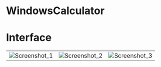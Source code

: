 # WindowsCalculator

# Interface

| | | |
|:-------------------------:|:-------------------------:|:-------------------------:|
| ![Screenshot_1](https://user-images.githubusercontent.com/79884348/183262638-c0176285-0202-4cc1-a448-1c3b758287af.png) | ![Screenshot_2](https://user-images.githubusercontent.com/79884348/183262639-e3c6d847-337f-4ebe-ab9e-ab0c888dd0c6.png) | ![Screenshot_3](https://user-images.githubusercontent.com/79884348/183262637-1501394f-4432-437f-9cf6-c5730d2dbd20.png)
